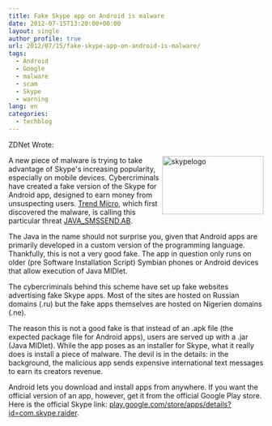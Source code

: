 ```yaml
---
title: Fake Skype app on Android is malware
date: 2012-07-15T13:20:00+00:00
layout: single
author_profile: true
url: 2012/07/15/fake-skype-app-on-android-is-malware/
tags:
  - Android
  - Google
  - malware
  - scam
  - Skype
  - warning
lang: en
categories: 
  - techblog
---
```

ZDNet Wrote: 

<a href="http://lh6.ggpht.com/-Rpu2IkKfs7s/UAK8mvj1ZWI/AAAAAAAAGcE/P4pZbkVjojU/s1600-h/skypelogo%25255B2%25255D.png" target="_blank"><img title="skypelogo" border="0" alt="skypelogo" align="right" src="http://lh3.ggpht.com/-m_xOleInn7M/UAK8qNLIkUI/AAAAAAAAGcM/UUMB9b3WVmk/skypelogo_thumb.png?imgmax=800" width="200" height="115" /></a>A new piece of malware is trying to take advantage of Skype's increasing popularity, especially on mobile devices. Cybercriminals have created a fake version of the Skype for Android app, designed to earn money from unsuspecting users. [Trend Micro](http://blog.trendmicro.com/fake-skype-for-android-leads-to-malicious-jar-file/), which first discovered the malware, is calling this particular threat [JAVA_SMSSEND.AB](http://about-threats.trendmicro.com/Malware.aspx?language=us&name=JAVA_SMSSEND.AB). 

The Java in the name should not surprise you, given that Android apps are primarily developed in a custom version of the programming language. Thankfully, this is not a very good fake. The app in question only runs on older (pre Software Installation Script) Symbian phones or Android devices that allow execution of Java MIDlet. 

The cybercriminals behind this scheme have set up fake websites advertising fake Skype apps. Most of the sites are hosted on Russian domains (.ru) but the fake apps themselves are hosted on Nigerien domains (.ne). 

The reason this is not a good fake is that instead of an .apk file (the expected package file for Android apps), users are served up with a .jar (Java MIDlet). While the app poses as an installer for Skype, what it really does is install a piece of malware. The devil is in the details: in the background, the malicious app sends expensive international text messages to earn its creators revenue. 

Android lets you download and install apps from anywhere. If you want the official version of an app, however, get it from the official Google Play store. Here is the official Skype link: [play.google.com/store/apps/details?id=com.skype.raider](hhttps://play.google.com/store/apps/details?id=com.skype.raider).